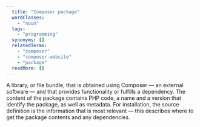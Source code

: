 ```yaml
---
  title: "Composer package"
  wordClasses:
    - "noun"
  tags:
    - "programming"
  synonyms: []
  relatedTerms:
    - "composer"
    - "composer-website"
    - "package"
  readMore: []
---
```

A library, or file bundle, that is obtained using Composer — an external software — and that provides functionality or fulfills a dependency. The content of the package contains PHP code, a name and a version that identify the package, as well as metadata. For installation, the source definition is the information that is most relevant — this describes where to get the package contents and any dependencies.
